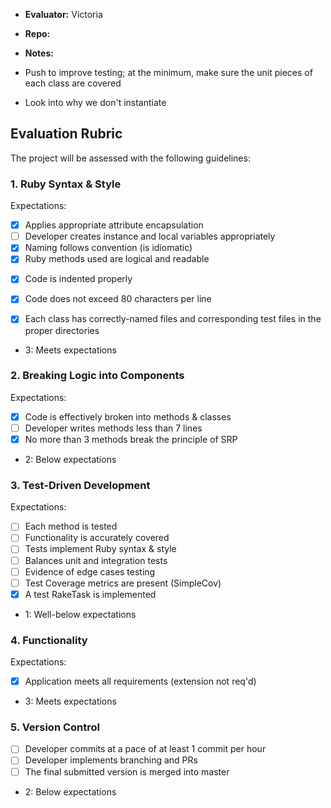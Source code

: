* **Evaluator:** Victoria
* **Repo:**
* **Notes:**

* Push to improve testing; at the minimum, make sure the unit pieces of each class are covered
* Look into why we don't instantiate 

## Evaluation Rubric

The project will be assessed with the following guidelines:

### 1. Ruby Syntax & Style

Expectations: 

- [x] Applies appropriate attribute encapsulation  
- [ ] Developer creates instance and local variables appropriately
- [x] Naming follows convention (is idiomatic)
- [x] Ruby methods used are logical and readable  
<!-- - [ ] Developer implements best-choice enumerable methods -->
- [x] Code is indented properly
- [x] Code does not exceed 80 characters per line
- [x] Each class has correctly-named files and corresponding test files in the proper directories


* 3: Meets expectations

### 2. Breaking Logic into Components

Expectations: 

- [x] Code is effectively broken into methods & classes 
- [ ] Developer writes methods less than 7 lines 
- [x] No more than 3 methods break the principle of SRP 

* 2: Below expectations


### 3. Test-Driven Development

Expectations: 

- [ ] Each method is tested  
- [ ] Functionality is accurately covered
- [ ] Tests implement Ruby syntax & style   
- [ ] Balances unit and integration tests 
- [ ] Evidence of edge cases testing 
- [ ] Test Coverage metrics are present (SimpleCov)
- [x] A test RakeTask is implemented

* 1: Well-below expectations


### 4. Functionality

Expectations: 

- [x] Application meets all requirements (extension not req'd)

* 3: Meets expectations


### 5. Version Control

- [ ] Developer commits at a pace of at least 1 commit per hour
- [ ] Developer implements branching and PRs
- [ ] The final submitted version is merged into master

* 2: Below expectations

